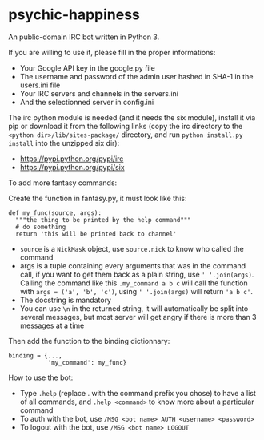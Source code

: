 psychic-happiness
=================

An public-domain IRC bot written in Python 3.

If you are willing to use it, please fill in the proper informations:
* Your Google API key in the google.py file
* The username and password of the admin user hashed in SHA-1 in the users.ini file
* Your IRC servers and channels in the servers.ini
* And the selectionned server in config.ini

The irc python module is needed (and it needs the six module), install it via pip or download it from the following links (copy the irc directory to the `<python dir>/lib/sites-package/` directory, and run `python install.py install` into the unzipped six dir):
* https://pypi.python.org/pypi/irc
* https://pypi.python.org/pypi/six

To add more fantasy commands:

Create the function in fantasy.py, it must look like this:

```
def my_func(source, args):
  """the thing to be printed by the help command"""
  # do something
  return 'this will be printed back to channel'
```

* `source` is a `NickMask` object, use `source.nick` to know who called the command
* args is a tuple containing every arguments that was in the command call, if you want to get them back as a plain string, use `' '.join(args)`. Calling the command like this `.my_command a b c` will call the function with `args = ('a', 'b', 'c')`, using `' '.join(args)` will return `'a b c'`.
* The docstring is mandatory
* You can use `\n` in the returned string, it will automatically be split into several messages, but most server will get angry if there is more than 3 messages at a time

Then add the function to the binding dictionnary:

```
binding = {...,
           'my_command': my_func}
```

How to use the bot:
* Type `.help` (replace . with the command prefix you chose) to have a list of all commands, and `.help <command>` to know more about a particular command
* To auth with the bot, use `/MSG <bot name> AUTH <username> <password>`
* To logout with the bot, use `/MSG <bot name> LOGOUT`
